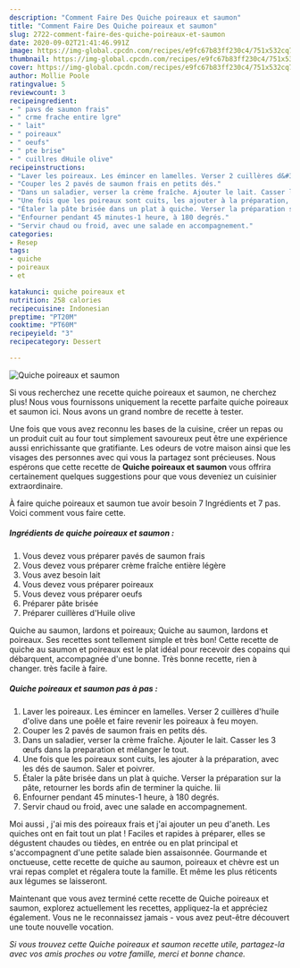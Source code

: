 ```yaml
---
description: "Comment Faire Des Quiche poireaux et saumon"
title: "Comment Faire Des Quiche poireaux et saumon"
slug: 2722-comment-faire-des-quiche-poireaux-et-saumon
date: 2020-09-02T21:41:46.991Z
image: https://img-global.cpcdn.com/recipes/e9fc67b83ff230c4/751x532cq70/quiche-poireaux-et-saumon-photo-principale-de-la-recette.jpg
thumbnail: https://img-global.cpcdn.com/recipes/e9fc67b83ff230c4/751x532cq70/quiche-poireaux-et-saumon-photo-principale-de-la-recette.jpg
cover: https://img-global.cpcdn.com/recipes/e9fc67b83ff230c4/751x532cq70/quiche-poireaux-et-saumon-photo-principale-de-la-recette.jpg
author: Mollie Poole
ratingvalue: 5
reviewcount: 3
recipeingredient:
- " pavs de saumon frais"
- " crme frache entire lgre"
- " lait"
- " poireaux"
- " oeufs"
- " pte brise"
- " cuillres dHuile olive"
recipeinstructions:
- "Laver les poireaux. Les émincer en lamelles. Verser 2 cuillères d&#39;huile d&#39;olive dans une poêle et faire revenir les poireaux à feu moyen."
- "Couper les 2 pavés de saumon frais en petits dés."
- "Dans un saladier, verser la crème fraîche. Ajouter le lait. Casser les 3 œufs dans la preparation et mélanger le tout."
- "Une fois que les poireaux sont cuits, les ajouter à la préparation, avec les dés de saumon. Saler et poivrer."
- "Étaler la pâte brisée dans un plat à quiche. Verser la préparation sur la pâte, retourner les bords afin de terminer la quiche. Iii"
- "Enfourner pendant 45 minutes-1 heure, à 180 degrés."
- "Servir chaud ou froid, avec une salade en accompagnement."
categories:
- Resep
tags:
- quiche
- poireaux
- et

katakunci: quiche poireaux et 
nutrition: 258 calories
recipecuisine: Indonesian
preptime: "PT20M"
cooktime: "PT60M"
recipeyield: "3"
recipecategory: Dessert

---
```



![Quiche poireaux et saumon](https://img-global.cpcdn.com/recipes/e9fc67b83ff230c4/751x532cq70/quiche-poireaux-et-saumon-photo-principale-de-la-recette.jpg)

Si vous recherchez une recette quiche poireaux et saumon, ne cherchez plus! Nous vous fournissons uniquement la recette parfaite quiche poireaux et saumon ici. Nous avons un grand nombre de recette à tester.

Une fois que vous avez reconnu les bases de la cuisine, créer un repas ou un produit cuit au four tout simplement savoureux peut être une expérience aussi enrichissante que gratifiante. Les odeurs de votre maison ainsi que les visages des personnes avec qui vous la partagez sont précieuses. Nous espérons que cette recette de <strong> Quiche poireaux et saumon </strong> vous offrira certainement quelques suggestions pour que vous deveniez un cuisinier extraordinaire.

<!--inarticleads1-->

À faire quiche poireaux et saumon tue avoir besoin 7 Ingrédients et 7 pas. Voici comment vous faire cette.

##### Ingrédients de quiche poireaux et saumon :

1. Vous devez vous préparer  pavés de saumon frais
1. Vous devez vous préparer  crème fraîche entière légère
1. Vous avez besoin  lait
1. Vous devez vous préparer  poireaux
1. Vous devez vous préparer  oeufs
1. Préparer  pâte brisée
1. Préparer  cuillères d&#39;Huile olive


Quiche au saumon, lardons et poireaux; Quiche au saumon, lardons et poireaux. Ses recettes sont tellement simple et très bon! Cette recette de quiche au saumon et poireaux est le plat idéal pour recevoir des copains qui débarquent, accompagnée d&#39;une bonne. Très bonne recette, rien à changer. très facile à faire. 

<!--inarticleads2-->

##### Quiche poireaux et saumon pas à pas :

1. Laver les poireaux. Les émincer en lamelles. Verser 2 cuillères d&#39;huile d&#39;olive dans une poêle et faire revenir les poireaux à feu moyen.
1. Couper les 2 pavés de saumon frais en petits dés.
1. Dans un saladier, verser la crème fraîche. Ajouter le lait. Casser les 3 œufs dans la preparation et mélanger le tout.
1. Une fois que les poireaux sont cuits, les ajouter à la préparation, avec les dés de saumon. Saler et poivrer.
1. Étaler la pâte brisée dans un plat à quiche. Verser la préparation sur la pâte, retourner les bords afin de terminer la quiche. Iii
1. Enfourner pendant 45 minutes-1 heure, à 180 degrés.
1. Servir chaud ou froid, avec une salade en accompagnement.


Moi aussi , j&#39;ai mis des poireaux frais et j&#39;ai ajouter un peu d&#39;aneth. Les quiches ont en fait tout un plat ! Faciles et rapides à préparer, elles se dégustent chaudes ou tièdes, en entrée ou en plat principal et s&#39;accompagnent d&#39;une petite salade bien assaisonnée. Gourmande et onctueuse, cette recette de quiche au saumon, poireaux et chèvre est un vrai repas complet et régalera toute la famille. Et même les plus réticents aux légumes se laisseront. 

<!--inarticleads1-->

<p>
Maintenant que vous avez terminé cette recette de Quiche poireaux et saumon, explorez actuellement les recettes, appliquez-la et appréciez également. Vous ne le reconnaissez jamais - vous avez peut-être découvert une toute nouvelle vocation.
</p>

<p>
<i>Si vous trouvez cette Quiche poireaux et saumon recette utile, partagez-la avec vos amis proches ou votre famille, merci et bonne chance.</i>
</p>
